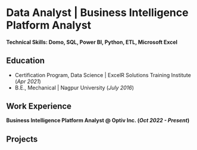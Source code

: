 # Data Analyst | Business Intelligence Platform Analyst

#### Technical Skills: Domo, SQL, Power BI, Python, ETL, Microsoft Excel

## Education

- Certification Program, Data Science | ExcelR Solutions Training Institute (_Apr 2021_)
- B.E., Mechanical | Nagpur University (_July 2016_)


## Work Experience

**Business Intelligence Platform Analyst @ Optiv Inc. (_Oct 2022 - Present_)**





## Projects













